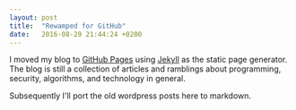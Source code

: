 ```yaml
---
layout: post
title:  "Rewamped for GitHub"
date:   2016-08-29 21:44:24 +0200
---
```


I moved my blog to [GitHub Pages][gh-pages] using [Jekyll][jekyll] as the static page generator. The
blog is still a collection of articles and ramblings about programming, security, algorithms, and
technology in general.

Subsequently I'll port the old wordpress posts here to markdown.

[gh-pages]: https://github.com/netromdk/netromdk.github.io
[jekyll]: https://jekyllrb.com

